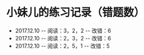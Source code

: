 # 小妹儿的练习记录（错题数）
- 2017.12.10 
-- 阅读：3，2，2
-- 改错：6
- 2017.12.10 
-- 阅读：2，3，2
-- 改错：6
- 2017.12.10 
-- 阅读：2，5，1
-- 改错：5
